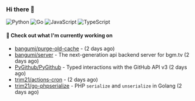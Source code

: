 ### Hi there 👋

![Python](https://img.shields.io/badge/python-3670A0?style=for-the-badge&logo=python&logoColor=ffdd54)
![Go](https://img.shields.io/badge/go-%2300ADD8.svg?style=for-the-badge&logo=go&logoColor=white)
![JavaScript](https://img.shields.io/badge/javascript-%23323330.svg?style=for-the-badge&logo=javascript&logoColor=%23F7DF1E)
![TypeScript](https://img.shields.io/badge/typescript-%23007ACC.svg?style=for-the-badge&logo=typescript&logoColor=white)

#### 👷 Check out what I'm currently working on

- [bangumi/purge-old-cache](https://github.com/bangumi/purge-old-cache) -  (2 days ago)
- [bangumi/server](https://github.com/bangumi/server) - The next-generation api backend server for bgm.tv (2 days ago)
- [PyGithub/PyGithub](https://github.com/PyGithub/PyGithub) - Typed interactions with the GitHub API v3 (2 days ago)
- [trim21/actions-cron](https://github.com/trim21/actions-cron) -  (2 days ago)
- [trim21/go-phpserialize](https://github.com/trim21/go-phpserialize) - PHP `serialize` and `unserialize` in Golang (2 days ago)

